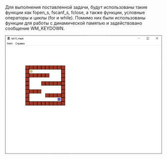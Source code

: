 Для выполнения поставленной задачи, будут использованы такие функции как fopen_s, fscanf_s, fclose, а также функции, условные операторы и циклы (for и while). Помимо них были использованы функции для работы с динамической памятью и задействовано сообщение WM_KEYDOWN.

![](https://github.com/hexumee/BoPLabs/blob/main/screenshots/lab10.png?raw=true)

